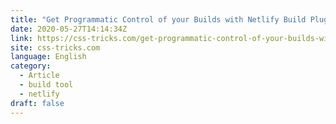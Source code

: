 ```yaml
---
title: "Get Programmatic Control of your Builds with Netlify Build Plugins"
date: 2020-05-27T14:14:34Z
link: https://css-tricks.com/get-programmatic-control-of-your-builds-with-netlify-build-plugins/?utm_medium=RSS&utm_source=news.12bit.vn
site: css-tricks.com
language: English
category:
  - Article
  - build tool
  - netlify
draft: false
---
```


